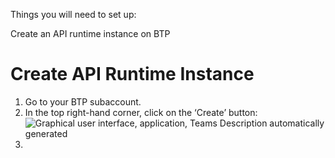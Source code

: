 Things you will need to set up:

Create an API runtime instance on BTP

# Create API Runtime Instance

1.  Go to your BTP subaccount.
2.  In the top right-hand corner, click on the ‘Create’ button:  
    ![Graphical user interface, application, Teams Description automatically generated](media/96182ad020a0835162a8315f7b3b482f.jpeg)
3.  

